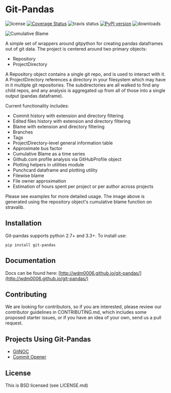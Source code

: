 Git-Pandas
==========

![license](https://img.shields.io/pypi/l/Django.svg) [![Coverage Status](https://coveralls.io/repos/wdm0006/git-pandas/badge.svg?branch=master&service=github)](https://coveralls.io/github/wdm0006/git-pandas?branch=master)  ![travis status](https://travis-ci.org/wdm0006/git-pandas.svg?branch=master) [![PyPI version](https://badge.fury.io/py/git-pandas.svg)](https://badge.fury.io/py/git-pandas) ![downloads](https://img.shields.io/pypi/dm/git-pandas.svg) 


![Cumulative Blame](https://raw.githubusercontent.com/wdm0006/git-pandas/master/examples/img/githubblame.png)

A simple set of wrappers around gitpython for creating pandas dataframes out of git data. The project is centered around
two primary objects:

 * Repository
 * ProjectDirectory
 
A Repository object contains a single git repo, and is used to interact with it.  A ProjectDirectory references a directory
in your filesystem which may have in it multiple git repositories. The subdirectories are all walked to find any child
repos, and any analysis is aggregated up from all of those into a single output (pandas dataframe).

Current functionality includes:

 * Commit history with extension and directory filtering
 * Edited files history with extension and directory filtering
 * Blame with extension and directory filtering
 * Branches 
 * Tags
 * ProjectDirectory-level general information table
 * Approximate bus factor
 * Cumulative Blame as a time series
 * Github.com profile analysis via GitHubProfile object
 * Plotting helpers in utilities module
 * Punchcard dataframe and plotting utility
 * Filewise blame
 * File owner approximation
 * Estimation of hours spent per project or per author across projects
  
Please see examples for more detailed usage. The image above is generated using the repository object's cumulative blame
function on stravalib.


Installation
------------

Git-pandas supports python 2.7+ and 3.3+. To install use:

    pip install git-pandas
    
Documentation
-------------

Docs can be found here: [http://wdm0006.github.io/git-pandas/](http://wdm0006.github.io/git-pandas/)

Contributing
------------

We are looking for contributors, so if you are interested, please review our contributor guidelines in CONTRIBUTING.md,
which includes some proposed starter issues, or if you have an idea of your own, send us a pull request.

Projects Using Git-Pandas
-------------------------

 * [GitNOC](https://github.com/wdm0006/gitnoc)
 * [Commit Opener](https://github.com/lbillingham/commit_opener)
 
 
License
-------

This is BSD licensed (see LICENSE.md)